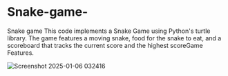 # Snake-game-
Snake game 
This code implements a Snake Game using Python's turtle library. The game features a moving snake, food for the snake to eat, and a scoreboard that tracks the current score and the highest scoreGame Features.


![Screenshot 2025-01-06 032416](https://github.com/user-attachments/assets/506019ae-2773-4c2b-8af7-aac241c858e6)

